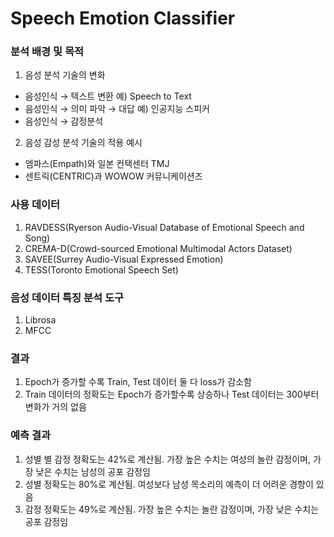  Speech Emotion Classifier
 =============================================================
 
 ### 분석 배경 및 목적
 
1. 음성 분석 기술의 변화
- 음성인식 → 텍스트 변환 예) Speech to Text
- 음성인식 → 의미 파악 → 대답 예) 인공지능 스피커
- 음성인식 → 감정분석

2. 음성 감성 분석 기술의 적용 예시
- 엠파스(Empath)와 일본 컨택센터 TMJ
- 센트릭(CENTRIC)과 WOWOW 커뮤니케이션즈 

### 사용 데이터

1. RAVDESS(Ryerson Audio-Visual Database of Emotional Speech and Song)
2. CREMA-D(Crowd-sourced Emotional Multimodal Actors Dataset)
3. SAVEE(Surrey Audio-Visual Expressed Emotion)
4. TESS(Toronto Emotional Speech Set)

### 음성 데이터 특징 분석 도구
1. Librosa
2. MFCC

### 결과
1. Epoch가 증가할 수록 Train, Test 데이터 둘 다 loss가 감소함
2. Train 데이터의 정확도는 Epoch가 증가할수록 상승하나 Test 데이터는 300부터 변화가 거의 없음

### 예측 결과
1. 성별 별 감정 정확도는 42%로 계산됨. 가장 높은 수치는 여성의 놀란 감정이며, 가장 낮은 수치는 남성의 공포 감정임
2. 성별 정확도는 80%로 계산됨. 여성보다 남성 목소리의 예측이 더 어려운 경향이 있음
3. 감정 정확도는 49%로 계산됨. 가장 높은 수치는 놀란 감정이며, 가장 낮은 수치는 공포 감정임


